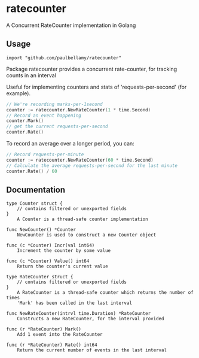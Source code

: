# ratecounter

A Concurrent RateCounter implementation in Golang

## Usage

```
import "github.com/paulbellamy/ratecounter"
```

Package ratecounter provides a concurrent rate-counter, for tracking
counts in an interval

Useful for implementing counters and stats of 'requests-per-second' (for
example).

```go
// We're recording marks-per-1second
counter := ratecounter.NewRateCounter(1 * time.Second)
// Record an event happening
counter.Mark()
// get the current requests-per-second
counter.Rate()
```

To record an average over a longer period, you can:

```go
// Record requests-per-minute
counter := ratecounter.NewRateCounter(60 * time.Second)
// Calculate the average requests-per-second for the last minute
counter.Rate() / 60
```

## Documentation

```
type Counter struct {
    // contains filtered or unexported fields
}
    A Counter is a thread-safe counter implementation

func NewCounter() *Counter
    NewCounter is used to construct a new Counter object

func (c *Counter) Incr(val int64)
    Increment the counter by some value

func (c *Counter) Value() int64
    Return the counter's current value

type RateCounter struct {
    // contains filtered or unexported fields
}
    A RateCounter is a thread-safe counter which returns the number of times
    'Mark' has been called in the last interval

func NewRateCounter(intrvl time.Duration) *RateCounter
    Constructs a new RateCounter, for the interval provided

func (r *RateCounter) Mark()
    Add 1 event into the RateCounter

func (r *RateCounter) Rate() int64
    Return the current number of events in the last interval
```
